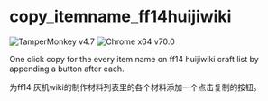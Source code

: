 # copy_itemname_ff14huijiwiki
![TamperMonkey v4.7](https://img.shields.io/badge/TamperMonkey-v4.6-brightgreen.svg)
![Chrome x64 v70.0](https://img.shields.io/badge/Chrome%20x64-v70.0-brightgreen.svg)

One click copy for the every item name on ff14 huijiwiki craft list by appending a button after each.

为ff14 灰机wiki的制作材料列表里的各个材料添加一个点击复制的按钮。

